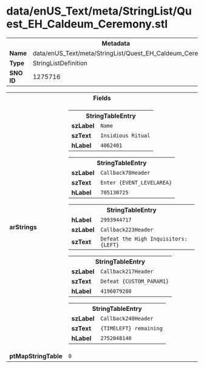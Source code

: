 <h1>data/enUS_Text/meta/StringList/Quest_EH_Caldeum_Ceremony.stl</h1><table><tr><th colspan="100%">Metadata</th></tr><tr><td><b>Name</b></td><td>data/enUS_Text/meta/StringList/Quest_EH_Caldeum_Ceremony.stl</td></tr><tr><td><b>Type</b></td><td>StringListDefinition</td></tr><tr><td><b>SNO ID</b></td><td>1275716</td></tr></table>

<table><tr><th colspan="100%">Fields</th></tr><tr><td><b>arStrings</b></td><td><table><tr><th colspan="100%">StringTableEntry</th></tr><tr><td><b>szLabel</b></td><td><code>Name</code></td></tr><tr><td><b>szText</b></td><td><code>Insidious Ritual</code></td></tr><tr><td><b>hLabel</b></td><td><code>4062401</code></td></tr></table>


<table><tr><th colspan="100%">StringTableEntry</th></tr><tr><td><b>szLabel</b></td><td><code>Callback78Header</code></td></tr><tr><td><b>szText</b></td><td><code>Enter {EVENT_LEVELAREA}</code></td></tr><tr><td><b>hLabel</b></td><td><code>705130725</code></td></tr></table>


<table><tr><th colspan="100%">StringTableEntry</th></tr><tr><td><b>hLabel</b></td><td><code>2993944717</code></td></tr><tr><td><b>szLabel</b></td><td><code>Callback223Header</code></td></tr><tr><td><b>szText</b></td><td><code>Defeat the High Inquisitors: {LEFT}</code></td></tr></table>


<table><tr><th colspan="100%">StringTableEntry</th></tr><tr><td><b>szLabel</b></td><td><code>Callback217Header</code></td></tr><tr><td><b>szText</b></td><td><code>Defeat {CUSTOM_PARAM1}</code></td></tr><tr><td><b>hLabel</b></td><td><code>4196079280</code></td></tr></table>


<table><tr><th colspan="100%">StringTableEntry</th></tr><tr><td><b>szLabel</b></td><td><code>Callback240Header</code></td></tr><tr><td><b>szText</b></td><td><code>{TIMELEFT} remaining</code></td></tr><tr><td><b>hLabel</b></td><td><code>2752048140</code></td></tr></table>


</td></tr><tr><td><b>ptMapStringTable</b></td><td><code>0</code></td></tr></table>

